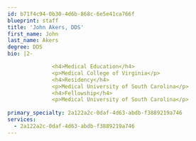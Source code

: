 ```yaml
---
id: b71f4c94-0b30-4d6b-868c-6e5e41ca766f
blueprint: staff
title: 'John Akers, DDS'
first_name: John
last_name: Akers
degree: DDS
bio: |2-

              <h4>Medical Education</h4>
              <p>Medical College of Virginia</p>
              <h4>Residency</h4>
              <p>Medical University of South Carolina</p>
              <h4>Fellowship</h4>
              <p>Medical University of South Carolina</p>
          
primary_specialty: 2a122a2c-0daf-4d63-abdb-f3889219a746
services:
  - 2a122a2c-0daf-4d63-abdb-f3889219a746
---
```

